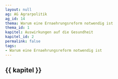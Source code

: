 ```yaml
---
layout: null
ag: AG Agrarpolitik
ag_id: 14
thema: Warum eine Ernaehrungsreform notwendig ist
thema_id: 1
kapitel: Auswirkungen auf die Gesundheit
kapitel_id: 2
permalink: false
tags:
- Warum eine Ernaehrungsreform notwendig ist
---
```


## {{ kapitel }}
